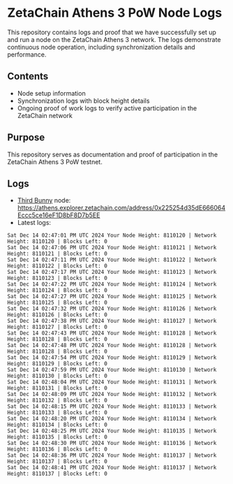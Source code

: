 # ZetaChain Athens 3 PoW Node Logs
This repository contains logs and proof that we have successfully set up and run a node on the ZetaChain Athens 3 network. The logs demonstrate continuous node operation, including synchronization details and performance.

## Contents
- Node setup information
- Synchronization logs with block height details
- Ongoing proof of work logs to verify active participation in the ZetaChain network

## Purpose
This repository serves as documentation and proof of participation in the ZetaChain Athens 3 PoW testnet.

## Logs

- [Third Bunny](https://thirdbunny.xyz/) node: https://athens.explorer.zetachain.com/address/0x225254d35dE666064Eccc5ce16eF1D8bF8D7b5EE
- Latest logs:
```
Sat Dec 14 02:47:01 PM UTC 2024 Your Node Height: 8110120 | Network Height: 8110120 | Blocks Left: 0
Sat Dec 14 02:47:06 PM UTC 2024 Your Node Height: 8110121 | Network Height: 8110121 | Blocks Left: 0
Sat Dec 14 02:47:11 PM UTC 2024 Your Node Height: 8110122 | Network Height: 8110122 | Blocks Left: 0
Sat Dec 14 02:47:17 PM UTC 2024 Your Node Height: 8110123 | Network Height: 8110123 | Blocks Left: 0
Sat Dec 14 02:47:22 PM UTC 2024 Your Node Height: 8110124 | Network Height: 8110124 | Blocks Left: 0
Sat Dec 14 02:47:27 PM UTC 2024 Your Node Height: 8110125 | Network Height: 8110125 | Blocks Left: 0
Sat Dec 14 02:47:32 PM UTC 2024 Your Node Height: 8110126 | Network Height: 8110126 | Blocks Left: 0
Sat Dec 14 02:47:38 PM UTC 2024 Your Node Height: 8110127 | Network Height: 8110127 | Blocks Left: 0
Sat Dec 14 02:47:43 PM UTC 2024 Your Node Height: 8110128 | Network Height: 8110128 | Blocks Left: 0
Sat Dec 14 02:47:48 PM UTC 2024 Your Node Height: 8110128 | Network Height: 8110128 | Blocks Left: 0
Sat Dec 14 02:47:54 PM UTC 2024 Your Node Height: 8110129 | Network Height: 8110129 | Blocks Left: 0
Sat Dec 14 02:47:59 PM UTC 2024 Your Node Height: 8110130 | Network Height: 8110130 | Blocks Left: 0
Sat Dec 14 02:48:04 PM UTC 2024 Your Node Height: 8110131 | Network Height: 8110131 | Blocks Left: 0
Sat Dec 14 02:48:09 PM UTC 2024 Your Node Height: 8110132 | Network Height: 8110132 | Blocks Left: 0
Sat Dec 14 02:48:15 PM UTC 2024 Your Node Height: 8110133 | Network Height: 8110133 | Blocks Left: 0
Sat Dec 14 02:48:20 PM UTC 2024 Your Node Height: 8110134 | Network Height: 8110134 | Blocks Left: 0
Sat Dec 14 02:48:25 PM UTC 2024 Your Node Height: 8110135 | Network Height: 8110135 | Blocks Left: 0
Sat Dec 14 02:48:30 PM UTC 2024 Your Node Height: 8110136 | Network Height: 8110136 | Blocks Left: 0
Sat Dec 14 02:48:36 PM UTC 2024 Your Node Height: 8110137 | Network Height: 8110137 | Blocks Left: 0
Sat Dec 14 02:48:41 PM UTC 2024 Your Node Height: 8110137 | Network Height: 8110137 | Blocks Left: 0
```
